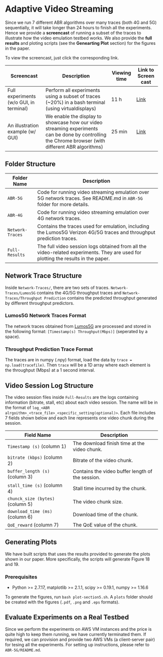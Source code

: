 # Adaptive Video Streaming

Since we run 7 different ABR algorithms over many traces (both 4G and 5G) sequentially, it will take longer than 24 hours to finish all the experiments. Hence we provide a **screencast** of running a subset of the traces to illustrate how the video emulation testbed works. We also provide the **full results** and ploting scripts (see the **Genearting Plot** section) for the figures in the paper.

<!-- TODO: Add links to the screencast files. -->

To view the screencast, just click the corresponding link.

| Screencast | Description | Viewing time | Link to Screen cast | 
| ---------- | ----------- | ------------ | ------------------- |
| Full experiments (w/o GUI, in terminal) | Perform all experiments using a subset of traces (~20%) in a bash terminal (using virtualdisplays) | 11 h | [Link](https://drive.google.com/file/d/1Dxu6IUIKMiHMFzGNYPUB9Z6wkTIYD69e/view?usp=sharing) |
|An illustration example (w/ GUI) | We enable the display to showcase how our video streaming experiments can be done by controlling the Chrome browser (with different ABR algorithms) | 25 min | [Link](https://drive.google.com/file/d/1Nfnz0UuYKUpQ7KbkB51bGm__tqpgTZut/view?usp=sharing) |

## Folder Structure

| Folder Name | Description |
| ----------- | ----------- |
| `ABR-5G` | Code for running video streaming emulation over 5G network traces. See README.md in `ABR-5G` folder for more details. |
| `ABR-4G` | Code for running video streaming emulation over 4G network traces. |
| `Network-Traces` | Contains the traces used for emulation, including the Lumos5G Verizon 4G/5G traces and throughput prediction traces. |
| `Full-Results` | The full video session logs obtained from all the video-related experiments. They are used for plotting the results in the paper. |

## Network Trace Structure

Inside `Network-Traces/`, there are two sets of traces. `Network-Traces/Lumos5G` contains the 4G/5G throughput traces and `Network-Traces/Throughput Prediction` contains the predicted throughput generated by different throughput predictors.

### Lumos5G Network Traces Format

The network traces obtained from [Lumos5G](https://lumos5g.umn.edu/) are processed and stored in the following format: `[Timestamp(s) Throughput(Mbps)]` (seperated by a space).

### Throughput Prediction Trace Format

The traces are in numpy (.npy) format, load the data by `trace = np.load(tracefile)`. Then `trace` will be a 1D array where each element is the throughput (Mbps) at a 1 second interval.

## Video Session Log Structure

The video session files inside `Full-Results` are the logs containing information (bitrate, stall, etc) about each video session. The name will be in the format of `log_<ABR alrgoithm>_<trace_file>_<specific_setting(optional)>`. Each file includes 7 fields shown below and each line represents one video chunk during the session.

| Field Name | Description |
| ----------- | ----------- |
| `Timestamp (s)` (column 1) | The download finish time at the video chunk. |
| `bitrate (kbps)` (column 2) | Bitrate of the video chunk. |
| `buffer_length (s)` (column 3) | Contains the video buffer length of the session. |
| `stall_time (s)` (column 4)| Stall time incurred by the chunk. |
| `chunck_size (bytes)` (column 5)| The video chunk size. |
| `download_time (ms)` (column 6)| Download time of the chunk. |
| `QoE_reward` (column 7)| The QoE value of the chunk. |

## Generating Plots

We have built scripts that uses the results provided to generate the plots shown in our paper. More specifically, the scripts will generate Figure 18 and 19.

### Prerequisites

* Python >= 2.7.17, matplotlib >= 2.1.1, scipy >= 0.19.1, numpy >= 1.16.6


To generate the figures, run `bash plot-section5.sh`. A `plots` folder should be created with the figures (`.pdf`, `.png` and `.eps` formats).

## Evaluate Experiments on a Real Testbed

Since we perform the experiments on AWS VM instances and the price is quite high to keep them running, we have currently terminated them. If required, we can provision and provide two AWS VMs (a client-server pair) for tesing all the experiments. For setting up instructions, please refer to `ABR-5G/README.md`.
